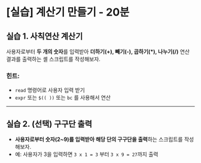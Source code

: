 # [실습] 계산기 만들기 - 20분

## 실습 1. 사칙연산 계산기

사용자로부터 **두 개의 숫자**를 입력받아 **더하기(+), 빼기(-), 곱하기(*), 나누기(/)** 연산 결과를 출력하는 셸 스크립트를 작성해보자.

### 힌트:
- `read` 명령어로 사용자 입력 받기
- `expr` 또는 `$(( ))` 또는 `bc` 를 사용해서 연산

---

## 실습 2. (선택) 구구단 출력

- **사용자로부터 숫자(2~9)를 입력받아 해당 단의 구구단을 출력**하는 스크립트를 작성해보자.
- 예: 사용자가 3을 입력하면 `3 x 1 = 3` 부터 `3 x 9 = 27`까지 출력